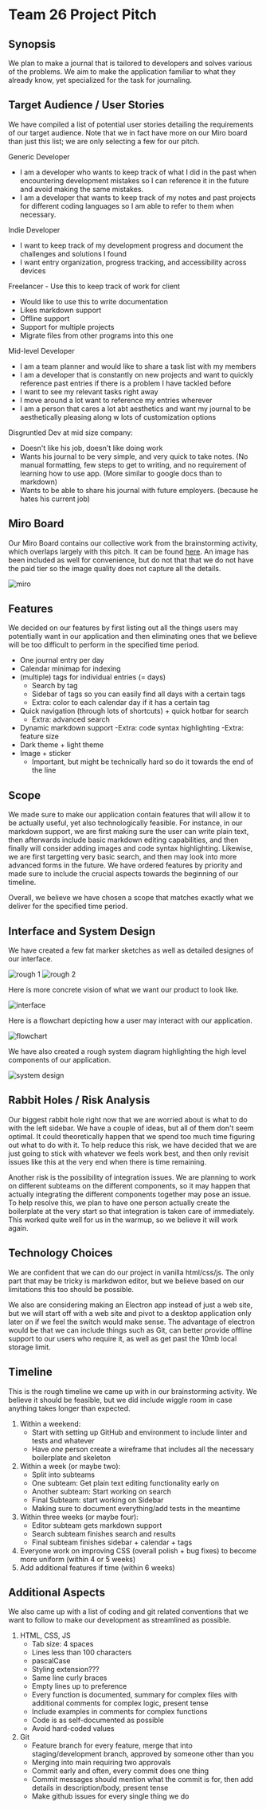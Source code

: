 # Team 26 Project Pitch

## Synopsis

We plan to make a journal that is tailored to developers and solves various of the problems. We aim to make the application familiar to what they already know, yet specialized for the task for journaling.

## Target Audience / User Stories

We have compiled a list of potential user stories detailing the requirements of our target audience. Note that we in fact have more on our Miro board than just this list; we are only selecting a few for our pitch.

Generic Developer
* I am a developer who wants to keep track of what I did in the past when encountering development mistakes so I can reference it in the future and avoid making the same mistakes.
* I am a developer that wants to keep track of my notes and past projects for different coding languages so I am able to refer to them when necessary.

Indie Developer
* I want to keep track of my development progress and document the challenges and solutions I found
* I want entry organization, progress tracking, and accessibility across devices

Freelancer - Use this to keep track of work for client
* Would like to use this to write documentation
* Likes markdown support
* Offline support
* Support for multiple projects
* Migrate files from other programs into this one

Mid-level Developer
* I am a team planner and would like to share a task list with my members
* I am a developer that is constantly on new projects and want to quickly reference past entries if there is a problem I have tackled before
* I want to see my relevant tasks right away
* I move around a lot want to reference my entries wherever
* I am a person that cares a lot abt aesthetics and want my journal to be aesthetically pleasing
  along w lots of customization options

Disgruntled Dev at mid size company:
* Doesn't like his job, doesn't like doing work
* Wants his journal to be very simple, and very quick to take notes. (No manual formatting, few steps to get to writing, and no requirement of learning how to use app. (More similar to google docs than to markdown)
* Wants to be able to share his journal with future employers. (because he hates his current job)

## Miro Board

Our Miro Board contains our collective work from the brainstorming activity, which overlaps largely with this pitch. It can be found [here](https://miro.com/app/board/uXjVKOyLfVk=/). An image has been included as well for convenience, but do not that that we do not have the paid tier so the image quality does not capture all the details.

![miro](miro.jpg)

## Features

We decided on our features by first listing out all the things users may potentially want in our application and then eliminating ones that we believe will be too difficult to perform in the specified time period.

- One journal entry per day
- Calendar minimap for indexing
- (multiple) tags for individual entries (= days)
    - Search by tag
    - Sidebar of tags so you can easily find all days with a certain tags
    - Extra: color to each calendar day if it has a certain tag
- Quick navigation (through lots of shortcuts) + quick hotbar for search
    - Extra: advanced search
- Dynamic markdown support
    -Extra: code syntax highlighting
    -Extra: feature size
- Dark theme + light theme
- Image + sticker
    - Important, but might be technically hard so do it towards the end of the line

## Scope

We made sure to make our application contain features that will allow it to be actually useful, yet also technologically feasible. For instance, in our markdown support, we are first making sure the user can write plain text, then afterwards include basic markdown editing capabilities, and then finally will consider adding images and code syntax highlighting. Likewise, we are first targetting very basic search, and then may look into more advanced forms in the future. We have ordered features by priority and made sure to include the crucial aspects towards the beginning of our timeline.

Overall, we believe we have chosen a scope that matches exactly what we deliver for the specified time period.

## Interface and System Design

We have created a few fat marker sketches as well as detailed designes of our interface.

![rough 1](sketch-1.png)
![rough 2](sketch-2.png)

Here is more concrete vision of what we want our product to look like.

![interface](interface.jpg)

Here is a flowchart depicting how a user may interact with our application.

![flowchart](flowchart.png)

We have also created a rough system diagram highlighting the high level components of our application.

![system design](system-design.png)

## Rabbit Holes / Risk Analysis

Our biggest rabbit hole right now that we are worried about is what to do with the left sidebar. We have a couple of ideas, but all of them don't seem optimal. It could theoretically happen that we spend too much time figuring out what to do with it. To help reduce this risk, we have decided that we are just going to stick with whatever we feels work best, and then only revisit issues like this at the very end when there is time remaining.

Another risk is the possibility of integration issues. We are planning to work on different subteams on the different components, so it may happen that actually integrating the different components together may pose an issue. To help resolve this, we plan to have one person actually create the boilerplate at the very start so that integration is taken care of immediately. This worked quite well for us in the warmup, so we believe it will work again.

## Technology Choices
We are confident that we can do our project in vanilla html/css/js. The only part that may be tricky is markdwon editor, but we believe based on our limitations this too should be possible. 

We also are considering making an Electron app instead of just a web site, but we will start off with a web site and pivot to a desktop application only later on if we feel the switch would make sense. The advantage of electron would be that we can include things such as Git, can better provide offline support to our users who require it, as well as get past the 10mb local storage limit.

## Timeline

This is the rough timeline we came up with in our brainstorming activity. We believe it should be feasible, but we did include wiggle room in case anything takes longer than expected.

1. Within a weekend:
    - Start with setting up GitHub and environment to include linter and tests and whatever
    - Have *one* person create a wireframe that includes all the necessary boilerplate and skeleton
2. Within a week (or maybe two):
    - Split into subteams
    - One subteam: Get plain text editing functionality early on
    - Another subteam: Start working on search
    - Final Subteam: start working on Sidebar
    - Making sure to document everything/add tests in the meantime
3. Within three weeks (or maybe four):
    - Editor subteam gets markdown support
    - Search subteam finishes search and results
    - Final subteam finishes sidebar + calendar + tags
4. Everyone work on improving CSS (overall polish + bug fixes) to become more uniform (within 4 or 5 weeks)
5. Add additional features if time (within 6 weeks)

## Additional Aspects

We also came up with a list of coding and git related conventions that we want to follow to make our development as streamlined as possible.

1. HTML, CSS, JS
    - Tab size: 4 spaces
    - Lines less than 100 characters
    - pascalCase
    - Styling extension???
    - Same line curly braces
    - Empty lines up to preference
    - Every function is documented, summary for complex files with additional comments for complex logic, present tense
    - Include examples in comments for complex functions
    - Code is as self-documented as possible
    - Avoid hard-coded values
2. Git
    - Feature branch for every feature, merge that into staging/development branch, approved by someone other than you
    - Merging into main requiring two approvals
    - Commit early and often, every commit does one thing
    - Commit messages should mention what the commit is for, then add details in description/body, present tense
    - Make github issues for every single thing we do

